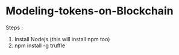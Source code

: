 # Modeling-tokens-on-Blockchain
Steps :
1) Install Nodejs (this will install npm too)
2) npm install -g truffle